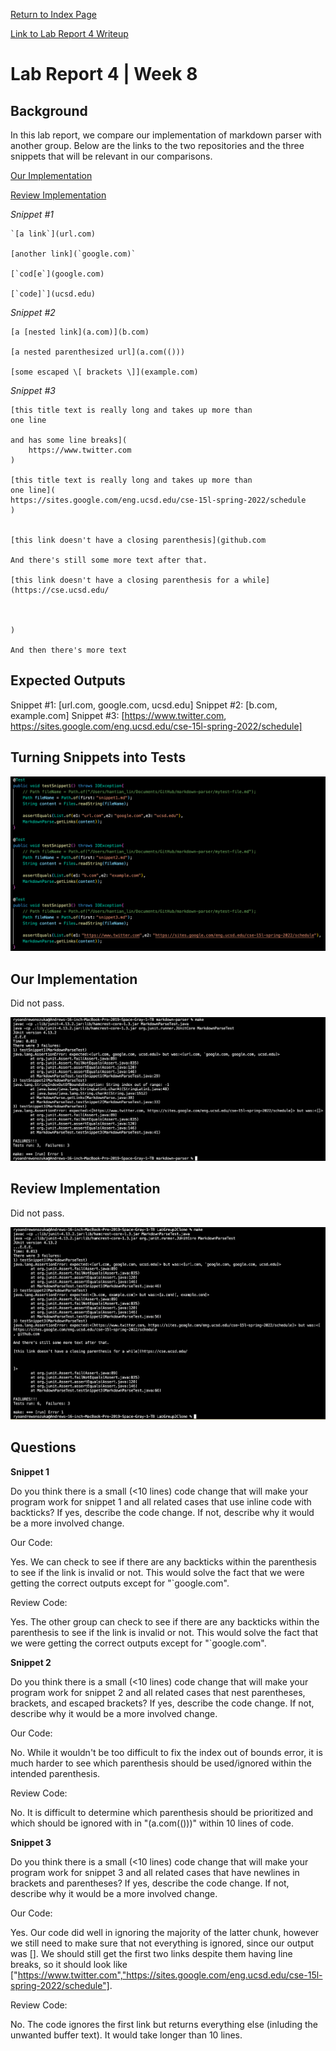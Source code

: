 [Return to Index Page](https://andrewonozuka.github.io/cse15l-lab-reports/index)

[Link to Lab Report 4 Writeup](https://docs.google.com/document/d/1q7HzkBHREFiAFCbs5-SdMA8vxfdkV2vxAqGMB-haE5U/edit?usp=sharing)

# Lab Report 4 | Week 8

## Background

In this lab report, we compare our implementation of markdown parser with another group. Below are the links to the two repositories and the three snippets that will be relevant in our comparisons.

[Our Implementation](https://github.com/andrewonozuka/markdown-parser)

[Review Implementation](https://github.com/HantianLin/markdown-parser)

*Snippet #1*
```
`[a link`](url.com)

[another link](`google.com)`

[`cod[e`](google.com)

[`code]`](ucsd.edu)
```

*Snippet #2*
```
[a [nested link](a.com)](b.com)

[a nested parenthesized url](a.com(()))

[some escaped \[ brackets \]](example.com)
```

*Snippet #3*
```
[this title text is really long and takes up more than 
one line

and has some line breaks](
    https://www.twitter.com
)

[this title text is really long and takes up more than 
one line](
https://sites.google.com/eng.ucsd.edu/cse-15l-spring-2022/schedule
)


[this link doesn't have a closing parenthesis](github.com

And there's still some more text after that.

[this link doesn't have a closing parenthesis for a while](https://cse.ucsd.edu/



)

And then there's more text
```

## Expected Outputs

Snippet #1: [url.com, google.com, ucsd.edu]
Snippet #2: [b.com, example.com]
Snippet #3: [https://www.twitter.com, https://sites.google.com/eng.ucsd.edu/cse-15l-spring-2022/schedule]

## Turning Snippets into Tests

![](https://github.com/andrewonozuka/cse15l-lab-reports/blob/main/Screen%20Shot%202022-05-22%20at%2014.44.15.png?raw=true)

## Our Implementation

Did not pass.

![](https://github.com/andrewonozuka/cse15l-lab-reports/blob/main/ss-lr4/Screen%20Shot%202022-05-22%20at%2014.52.47.png?raw=true)

## Review Implementation

Did not pass.

![](https://github.com/andrewonozuka/cse15l-lab-reports/blob/main/ss-lr4/Screen%20Shot%202022-05-22%20at%2014.47.47.png?raw=true)

## Questions

**Snippet 1**

Do you think there is a small (<10 lines) code change that will make your program work for snippet 1 and all related cases that use inline code with backticks? If yes, describe the code change. If not, describe why it would be a more involved change.

Our Code:

Yes. We can check to see if there are any backticks within the parenthesis to see if the link is invalid or not. This would solve the fact that we were getting the correct outputs except for "`google.com".

Review Code:

Yes. The other group can check to see if there are any backticks within the parenthesis to see if the link is invalid or not. This would solve the fact that we were getting the correct outputs except for "`google.com".

**Snippet 2**

Do you think there is a small (<10 lines) code change that will make your program work for snippet 2 and all related cases that nest parentheses, brackets, and escaped brackets? If yes, describe the code change. If not, describe why it would be a more involved change.

Our Code:

No. While it wouldn't be too difficult to fix the index out of bounds error, it is much harder to see which parenthesis should be used/ignored within the intended parenthesis.

Review Code:

No. It is difficult to determine which parenthesis should be prioritized and which should be ignored with in "(a.com(()))" within 10 lines of code.

**Snippet 3**

Do you think there is a small (<10 lines) code change that will make your program work for snippet 3 and all related cases that have newlines in brackets and parentheses? If yes, describe the code change. If not, describe why it would be a more involved change.

Our Code:

Yes. Our code did well in ignoring the majority of the latter chunk, however we still need to make sure that not everything is ignored, since our output was []. We should still get the first two links despite them having line breaks, so it should look like ["https://www.twitter.com","https://sites.google.com/eng.ucsd.edu/cse-15l-spring-2022/schedule"].

Review Code:

No. The code ignores the first link but returns everything else (inluding the unwanted buffer text). It would take longer than 10 lines.